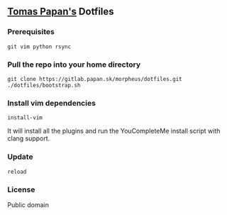 ## [Tomas Papan's](http://papan.sk) Dotfiles

### Prerequisites
```
git vim python rsync
```
### Pull the repo into your home directory
```
git clone https://gitlab.papan.sk/morpheus/dotfiles.git
./dotfiles/bootstrap.sh
```

### Install vim dependencies
```
install-vim
```
It will install all the plugins and run the YouCompleteMe install script
with clang support.

### Update
```
reload
```

### License
Public domain
